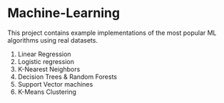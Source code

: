 # Machine-Learning

This project contains example implementations of the most popular ML algorithms using real datasets.
1. Linear Regression
2. Logistic regression
3. K-Nearest Neighbors
4. Decision Trees & Random Forests
5. Support Vector machines
6. K-Means Clustering
